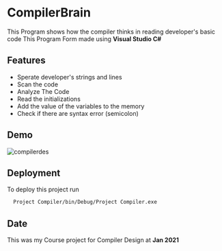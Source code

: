 # CompilerBrain
This Program shows how the compiler thinks in reading developer's basic code
This Program Form made using **Visual Studio C#**

## Features

- Sperate developer's strings and lines
- Scan the code
- Analyze The Code
- Read the initializations
- Add the value of the variables to the memory
- Check if there are syntax error (semicolon)

## Demo
![compilerdes](https://user-images.githubusercontent.com/58863853/170847419-44973fb8-4652-4950-b2a9-e3978449d93c.PNG)

## Deployment

To deploy this project run

```bash
  Project Compiler/bin/Debug/Project Compiler.exe
```

## Date
This was my Course project for Compiler Design at **Jan 2021**
